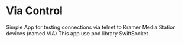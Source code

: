 #  Via Control

Simple App for testing connections via telnet to Kramer Media Station devices (named VIA)
This app use pod library SwiftSocket

